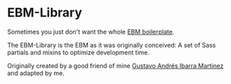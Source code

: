 # EBM-Library
Sometimes you just don't want the whole [EBM boilerplate](git@github.com:alejandrogarciasalas/EBM-Library.git).

The EBM-Library is the EBM as it was originally conceived: A set of Sass partials and mixins to optimize development time.

Originally created by a good friend of mine [Gustavo Andrés Ibarra Martinez](https://github.com/netpoe) and adapted by me.

